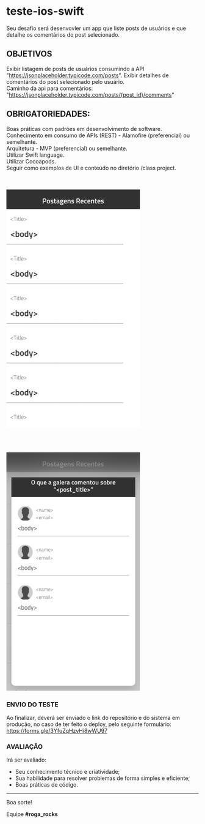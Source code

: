 # teste-ios-swift

Seu desafio será desenvovler um app que liste posts de usuários e que detalhe os comentários do post selecionado. 

## OBJETIVOS
Exibir listagem de posts de usuários consumindo a API "https://jsonplaceholder.typicode.com/posts".
Exibir detalhes de comentários do post selecionado pelo usuário.<br/>
Caminho da api para comentários: "https://jsonplaceholder.typicode.com/posts/{post_id}/comments"

## OBRIGATORIEDADES:
Boas práticas com padrões em desenvolvimento de software.<br/>
Conhecimento em consumo de APIs (REST) - Alamofire (preferencial) ou semelhante.<br/>
Arquitetura - MVP (preferencial) ou semelhante.<br/>
Utilizar Swift language.<br/>
Utilizar Cocoapods.<br/>
Seguir como exemplos de UI e conteúdo no diretório /class project.<br/>
<br/><br/>
<p align="left">
  <img src="class project/ui_posts_example.png?raw=true" width="350" title="Posts">
</p>
<br/><br/>
<p align="left">
  <img src="class project/ui_comments_example.png?raw=true" width="350" title="Posts">
</p>

### ENVIO DO TESTE
Ao finalizar, deverá ser enviado o link do repositório e do sistema em produção, no caso de ter feito o deploy, pelo seguinte formulário:
https://forms.gle/3YfuZqHzvHi8wWU97

### AVALIAÇÃO
Irá ser avaliado:

+ Seu conhecimento técnico e criatividade;
+ Sua habilidade para resolver problemas de forma simples e eficiente;
+ Boas práticas de código.
---

Boa sorte!

Equipe **#roga_rocks**
